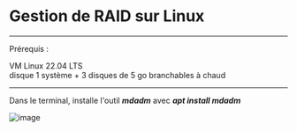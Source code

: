 # Gestion de RAID sur Linux

___

Prérequis :   

VM Linux 22.04 LTS  
disque 1 système   +    3 disques de 5 go branchables à chaud   

___

Dans le terminal, installe l'outil **_mdadm_** avec **_apt install mdadm_**  

![image](https://github.com/techerbeatrice/Raid_sur_Linux/assets/138071140/d1b61b24-e52d-4e35-8922-fd020b6736eb)





